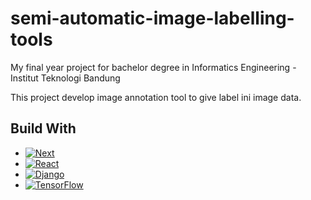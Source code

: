 # semi-automatic-image-labelling-tools
My final year project for bachelor degree in Informatics Engineering - Institut Teknologi Bandung

This project develop image annotation tool to give label ini image data.
## Build With
* [![Next][Next.js]][Next-url]
* [![React][React.js]][React-url]
* [![Django][Django]][Django-url]
* [![TensorFlow][TensorFlow]][React-url]
```

```

[Next.js]: https://img.shields.io/badge/next.js-000000?style=for-the-badge&logo=nextdotjs&logoColor=white
[Next-url]: https://nextjs.org/
[React.js]: https://img.shields.io/badge/React-20232A?style=for-the-badge&logo=react&logoColor=61DAFB
[React-url]: https://reactjs.org/
[Django]: https://img.shields.io/badge/Django-003f2d?style=for-the-badge&logo=django&logoColor=white
[Django-url]: https://www.djangoproject.com/
[TensorFlow]: https://img.shields.io/badge/TensorFlow-40546c?style=for-the-badge&logo=tensorflow&logoColor=fc8104
[TensorFlow-url]: https://www.tensorflow.org/
